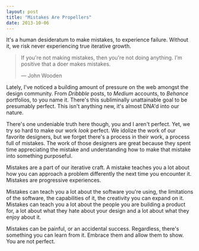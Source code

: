 ```yaml
---
layout: post
title: "Mistakes Are Propellers"
date: 2013-10-06
---
```


It's a human desideratum to make mistakes, to experience failure. Without it, we risk never experiencing true iterative growth.

>If you're not making mistakes, then you're not doing anything. I'm positive that a doer makes mistakes.
>
>— John Wooden

Lately, I've noticed a building amount of pressure on the web amongst the design community. From _Dribbble_ posts, to _Medium_ accounts, to _Behance_ portfolios, to you name it. There's this subliminally unattainable goal to be presumably perfect. This isn't anything new, it's almost DNA'd into our nature.

There's one undeniable truth here though, you and I aren't perfect. Yet, we try so hard to make our work _look_ perfect. We idolize the work of our favorite designers, but we forget there's a process in their work, a process full of mistakes. The work of those designers are great because they spent time appreciating the mistake and understanding how to make that mistake into something purposeful.

Mistakes are a part of our iterative craft. A mistake teaches you a lot about how you can approach a problem differently the next time you encounter it. Mistakes are progressive experiences.

Mistakes can teach you a lot about the software you're using, the limitations of the software, the capabilities of it, the creativity you can expand on it. Mistakes can teach you a lot about the people you are building a product for, a lot about what they hate about your design and a lot about what they enjoy about it.

Mistakes can be painful, or an accidental success. Regardless, there's something you can learn from it. Embrace them and allow them to show. You are not perfect.